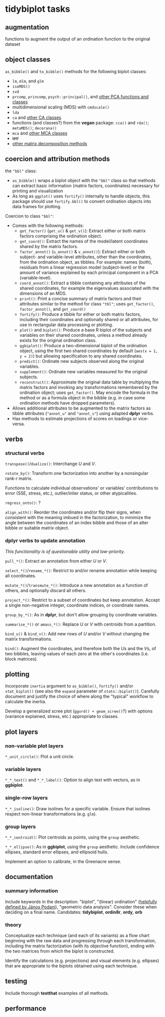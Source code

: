 # tidybiplot tasks

## augmentation

functions to augment the output of an ordination function to the original dataset

## object classes

`as_bibble()` and `to_bibble()` methods for the following biplot classes:
- `lm`, `mlm`, and `glm`
- `isoMDS()`
- `svd`
- `prcomp`, `princomp`, `psych::principal()`, and [other PCA functions and classes](http://www.gastonsanchez.com/visually-enforced/how-to/2012/06/17/PCA-in-R/)
- multidimensional scaling (MDS) with `cmdscale()`
- `lda`
- `ca` and [other CA classes](http://www.gastonsanchez.com/visually-enforced/how-to/2012/07/19/Correspondence-Analysis/)
- functions (and classes?) from the **vegan** package: `cca()` and `rda()`; `metaMDS()`; `decorana()`
- `mca` and [other MCA classes](http://www.gastonsanchez.com/visually-enforced/how-to/2012/10/13/MCA-in-R/)
- `NMF`
- [other matrix decomposition methods](http://scikit-learn.org/stable/modules/decomposition.html)

## coercion and attribution methods

the `"bbl"` class:
- `as_bibble()` wraps a biplot object with the `"bbl"` class so that methods can extract basic information (matrix factors, coordinates) necessary for printing and visualization
- As long as `ggplot()` uses `fortify()` internally to handle objects, this package should use `fortify.bbl()` to convert ordination objects into data frames for plotting.

Coercion to class `"bbl"`:
- Comes with the following methods:
  - `get_factor()` (`get_u()` & `get_v()`): Extract either or both matrix factors comprising the ordination object.
  - `get_coord()`: Extract the names of the model/latent coordinates shared by the matrix factors.
  - `factor_annot()` (`u_annot()` & `v_annot()`): Extract either or both subject- and variable-level attributes, other than the coordinates, from the ordination object, as tibbles. For example: names (both), residuals from a linear regression model (subject-level) or the amount of variance explained by each principal component in a PCA (variable-level).
  - `coord_annot()`: Extract a tibble containing any attributes of the shared coordinates, for example the eigenvalues associated with the dimensions of an MDS.
  - `print()`: Print a concise summary of matrix factors and their attributes similar to the method for class `"tbl"`; uses `get_factor()`, `factor_annot()`, and `get_coord()`
  - `fortify()`: Produce a tibble for either or both matrix factors, including their coordinates and optionally shared or all attributes, for use in rectangular data processing or plotting.
  - `plot()` and `biplot()`: Produce a base R biplot of the subjects and variables on their shared coordinates, unless a method already exists for the original ordination class.
  - `ggbiplot()`: Produce a two-dimensional biplot of the ordination object, using the first two shared coordinates by default (`aes(x = 1, y = 2)`) but allowing specification to any shared coordinates.
  - `predict()`: Ordinate new subjects observed along the original variables.
  - `supplement()`: Ordinate new variables measured for the original subjects.
  - `reconstruct()`: Approximate the original data table by multiplying the matrix factors and invoking any transformations remembered by the ordination object; uses `get_factor()`. May encode the formula in the method or as a formula object in the bibble (e.g. in case some ordination methods have dropped parameters).
- Allows additional attributes to be augmented to the matrix factors as tibble attributes (`"annot_u"` and `"annot_v"`) using adapted **dplyr** verbs.
- Has methods to estimate projections of scores on loadings or vice-versa.

## verbs

### structural verbs

`transpose()`/`dualize()`: Interchange $U$ and $V$.

`rotate_by()`: Transform one factorization into another by a nonsingular rank-$r$ matrix.

Functions to calculate individual observations' or variables' contributions to error (SSE, stress, etc.), outlier/inlier status, or other atypicalities.

`regress_onto()`: ?

`align_with()`: Reorder the coordinates and/or flip their signs, when consistent with the meaning imbued in the factorization, to minimize the angle between the coordinates of an index bibble and those of an alter bibble or suitable matrix object.

### **dplyr** verbs to update annotation

_This functionality is of questionable utility and low-priority._

`pull_*()`: Extract an annotation from either $U$ or $V$.

`select_*()`/`rename_*()`: Restrict to and/or rename annotation while keeping all coordinates.

`mutate_*()`/`transmute_*()`: Introduce a new annotation as a function of others, and optionally discard all others.

`project_*()`: Restrict to a subset of coordinates but keep annotation. Accept a single non-negative integer, coordinate indices, or coordinate names.

`group_by_*()`: As in **dplyr**, but don't allow grouping by coordinate variables.

`summarise_*()` or `amass_*()`: Replace $U$ or $V$ with centroids from a partition.

`bind_u()` & `bind_v()`: Add new rows of $U$ and/or $V$ without changing the matrix transformations.

`bind()`: Augment the coordinates, and therefore both the $U$s and the $V$s, of two bibbles, leaving values of each zero at the other's coordinates (i.e. block matrices).

## plotting

Incorporate `inertia` argument to `as_bibble()`, `fortify()` and/or `stat_biplot()` (see also the `expand` parameter of `stats::biplot()`). Carefully document and justify the choice of where along the "typical" workflow to calculate the inertia.

Develop a generalized scree plot (`ggord() + geom_scree()`?) with options (variance explained, stress, etc.) appropriate to classes.

## plot layers

### non-variable plot layers

`*_unit_circle()`: Plot a unit circle.

### variable layers

`*_*_text()` and `*_*_label()`: Option to align text with vectors, as in **ggbiplot**.

### single-row layers

`*_*_isoline()`: Draw isolines for a specific variable. Ensure that isolines respect non-linear transformations (e.g. `glm`).

### group layers

`*_*_centroid()`: Plot centroids as points, using the `group` aesthetic.

`*_*_ellipse()`: As in **ggbiplot**, using the `group` aesthetic. Include confidence ellipses, standard error ellipses, and ellipsoid hulls.

Implement an option to calibrate, in the Greenacre sense.

## documentation

### summary information

Include keywords in the description: "biplot", "(linear) ordination" ([helpfully defined by János Podani](http://ramet.elte.hu/~podani/7-Ordination.pdf)), "geometric data analysis".
Consider these when deciding on a final name. Candidates: **tidybiplot**, **ordin8r**, **ordy**, **orb**

### theory

Conceptualize each technique (and each of its variants) as a flow chart beginning with the raw data and progressing through each transformation, including the matrix factorization (with its objective function), ending with the two matrices from which the biplot is constructed.

Identify the calculations (e.g. projections) and visual elements (e.g. ellipses) that are appropriate to the biplots obtained using each technique.

## testing

Include thorough **testthat** examples of all methods.

## performance
